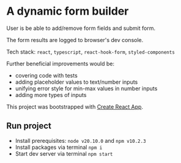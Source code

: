 # A dynamic form builder
User is be able to add/remove form fields and submit form.

The form results are logged to browser's dev console.

Tech stack: `react`, `typescript`, `react-hook-form`, `styled-components`

Further beneficial improvements would be:
- covering code with tests
- adding placeholder values to text/number inputs
- unifying error style for min-max values in number inputs
- adding more types of inputs

This project was bootstrapped with [Create React App](https://github.com/facebook/create-react-app).

## Run project
- Install prerequisites: `node v20.10.0` and `npm v10.2.3`
- Install packages via terminal `npm i`
- Start dev server via terminal `npm start`


